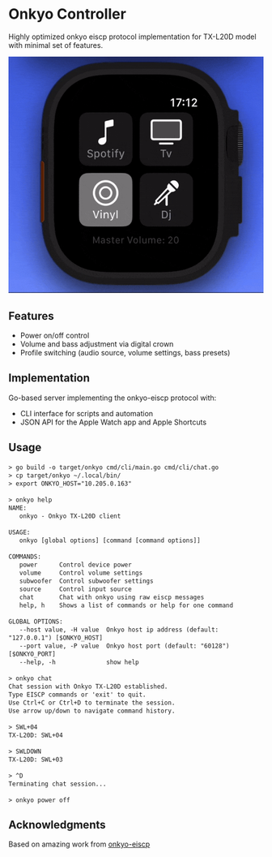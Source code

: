 # Onkyo Controller

Highly optimized onkyo eiscp protocol implementation for TX-L20D model with minimal set of features.

![showcase](./assets/showcase.gif)

## Features
- Power on/off control
- Volume and bass adjustment via digital crown
- Profile switching (audio source, volume settings, bass presets)

## Implementation
Go-based server implementing the onkyo-eiscp protocol with:
- CLI interface for scripts and automation
- JSON API for the Apple Watch app and Apple Shortcuts

## Usage
```
> go build -o target/onkyo cmd/cli/main.go cmd/cli/chat.go
> cp target/onkyo ~/.local/bin/
> export ONKYO_HOST="10.205.0.163"

> onkyo help
NAME:
   onkyo - Onkyo TX-L20D client

USAGE:
   onkyo [global options] [command [command options]]

COMMANDS:
   power      Control device power
   volume     Control volume settings
   subwoofer  Control subwoofer settings
   source     Control input source
   chat       Chat with onkyo using raw eiscp messages
   help, h    Shows a list of commands or help for one command

GLOBAL OPTIONS:
   --host value, -H value  Onkyo host ip address (default: "127.0.0.1") [$ONKYO_HOST]
   --port value, -P value  Onkyo host port (default: "60128") [$ONKYO_PORT]
   --help, -h              show help

> onkyo chat
Chat session with Onkyo TX-L20D established.
Type EISCP commands or 'exit' to quit.
Use Ctrl+C or Ctrl+D to terminate the session.
Use arrow up/down to navigate command history.

> SWL+04
TX-L20D: SWL+04

> SWLDOWN
TX-L20D: SWL+03

> ^D
Terminating chat session...

> onkyo power off
```

## Acknowledgments
Based on amazing work from [onkyo-eiscp](https://github.com/miracle2k/onkyo-eiscp)
